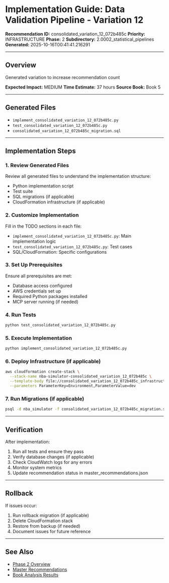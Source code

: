 # Implementation Guide: Data Validation Pipeline - Variation 12

**Recommendation ID:** consolidated_variation_12_072b485c
**Priority:** INFRASTRUCTURE
**Phase:** 2
**Subdirectory:** 2.0002_statistical_pipelines
**Generated:** 2025-10-16T00:41:41.216291

---

## Overview

Generated variation to increase recommendation count

**Expected Impact:** MEDIUM
**Time Estimate:** 37 hours
**Source Book:** Book 5

---

## Generated Files

- `implement_consolidated_variation_12_072b485c.py`
- `test_consolidated_variation_12_072b485c.py`
- `consolidated_variation_12_072b485c_migration.sql`

---

## Implementation Steps

### 1. Review Generated Files

Review all generated files to understand the implementation structure:
- Python implementation script
- Test suite
- SQL migrations (if applicable)
- CloudFormation infrastructure (if applicable)

### 2. Customize Implementation

Fill in the TODO sections in each file:
- `implement_consolidated_variation_12_072b485c.py`: Main implementation logic
- `test_consolidated_variation_12_072b485c.py`: Test cases
- SQL/CloudFormation: Specific configurations

### 3. Set Up Prerequisites

Ensure all prerequisites are met:
- Database access configured
- AWS credentials set up
- Required Python packages installed
- MCP server running (if needed)

### 4. Run Tests

```bash
python test_consolidated_variation_12_072b485c.py
```

### 5. Execute Implementation

```bash
python implement_consolidated_variation_12_072b485c.py
```

### 6. Deploy Infrastructure (if applicable)

```bash
aws cloudformation create-stack \
  --stack-name nba-simulator-consolidated_variation_12_072b485c \
  --template-body file://consolidated_variation_12_072b485c_infrastructure.yaml \
  --parameters ParameterKey=Environment,ParameterValue=dev
```

### 7. Run Migrations (if applicable)

```bash
psql -d nba_simulator -f consolidated_variation_12_072b485c_migration.sql
```

---

## Verification

After implementation:
1. Run all tests and ensure they pass
2. Verify database changes (if applicable)
3. Check CloudWatch logs for any errors
4. Monitor system metrics
5. Update recommendation status in master_recommendations.json

---

## Rollback

If issues occur:
1. Run rollback migration (if applicable)
2. Delete CloudFormation stack
3. Restore from backup (if needed)
4. Document issues for future reference

---

## See Also

- [Phase 2 Overview](/Users/ryanranft/nba-simulator-aws/docs/phases/phase_2/)
- [Master Recommendations](/Users/ryanranft/nba-mcp-synthesis/analysis_results/master_recommendations.json)
- [Book Analysis Results](/Users/ryanranft/nba-mcp-synthesis/analysis_results/)
